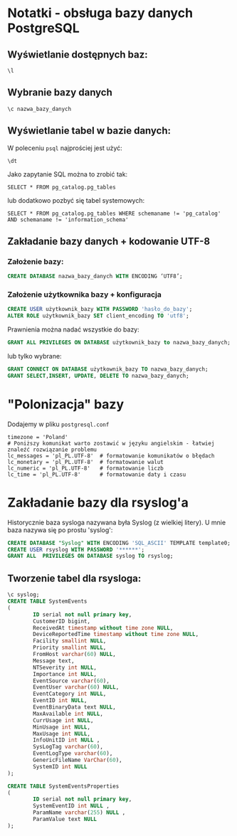 # Notatki - obsługa bazy danych PostgreSQL

## Wyświetlanie dostępnych baz:
```
\l
```
## Wybranie bazy danych
```
\c nazwa_bazy_danych
```

## Wyświetlanie tabel w bazie danych:
W poleceniu `psql` najprościej jest użyć:
```
\dt
```
Jako zapytanie SQL można to zrobić tak:
```
SELECT * FROM pg_catalog.pg_tables
```
lub dodatkowo pozbyć się tabel systemowych:
```
SELECT * FROM pg_catalog.pg_tables WHERE schemaname != 'pg_catalog' AND schemaname != 'information_schema'
```

## Zakładanie bazy danych + kodowanie UTF-8
### Założenie bazy:
```sql
CREATE DATABASE nazwa_bazy_danych WITH ENCODING ‘UTF8’;
```

### Założenie użytkownika bazy + konfiguracja 
```sql 
CREATE USER użytkownik_bazy WITH PASSWORD 'hasło_do_bazy';
ALTER ROLE użytkownik_bazy SET client_encoding TO 'utf8';
```
Prawnienia można nadać wszystkie do bazy:
```sql
GRANT ALL PRIVILEGES ON DATABASE użytkownik_bazy to nazwa_bazy_danych;
```
lub tylko wybrane:
```sql
GRANT CONNECT ON DATABASE użytkownik_bazy TO nazwa_bazy_danych;
GRANT SELECT,INSERT, UPDATE, DELETE TO nazwa_bazy_danych;
```

# "Polonizacja" bazy
Dodajemy w pliku `postgresql.conf`
```
timezone = 'Poland'
# Poniższy komunikat warto zostawić w języku angielskim - łatwiej znaleźć rozwiązanie problemu
lc_messages = 'pl_PL.UTF-8'  # formatowanie komunikatów o błędach
lc_monetary = 'pl_PL.UTF-8'  # formatowanie walut
lc_numeric = 'pl_PL.UTF-8'   # formatowanie liczb
lc_time = 'pl_PL.UTF-8'      # formatowanie daty i czasu
```

# Zakładanie bazy dla rsyslog'a
Historycznie baza sysloga nazywana była Syslog (z wielkiej litery). U mnie baza nazywa się po prostu 'syslog':
```sql
CREATE DATABASE "Syslog" WITH ENCODING 'SQL_ASCII' TEMPLATE template0;
CREATE USER rsyslog WITH PASSWORD '******';
GRANT ALL  PRIVILEGES ON DATABASE syslog TO rsyslog;
```
## Tworzenie tabel dla rsysloga:
```sql
\c syslog;
CREATE TABLE SystemEvents
(
        ID serial not null primary key,
        CustomerID bigint,
        ReceivedAt timestamp without time zone NULL,
        DeviceReportedTime timestamp without time zone NULL,
        Facility smallint NULL,
        Priority smallint NULL,
        FromHost varchar(60) NULL,
        Message text,
        NTSeverity int NULL,
        Importance int NULL,
        EventSource varchar(60),
        EventUser varchar(60) NULL,
        EventCategory int NULL,
        EventID int NULL,
        EventBinaryData text NULL,
        MaxAvailable int NULL,
        CurrUsage int NULL,
        MinUsage int NULL,
        MaxUsage int NULL,
        InfoUnitID int NULL ,
        SysLogTag varchar(60),
        EventLogType varchar(60),
        GenericFileName VarChar(60),
        SystemID int NULL
);

CREATE TABLE SystemEventsProperties
(
        ID serial not null primary key,
        SystemEventID int NULL ,
        ParamName varchar(255) NULL ,
        ParamValue text NULL
);
```
